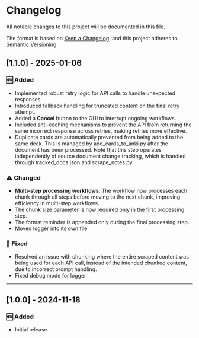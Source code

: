 # Changelog

All notable changes to this project will be documented in this file.

The format is based on [Keep a Changelog](https://keepachangelog.com/), and this project adheres to [Semantic Versioning](https://semver.org/).

## [1.1.0] - 2025-01-06

### 🆕 Added
- Implemented robust retry logic for API calls to handle unexpected responses.
- Introduced fallback handling for truncated content on the final retry attempt.
- Added a **Cancel** button to the GUI to interrupt ongoing workflows.
- Included anti-caching mechanisms to prevent the API from returning the same incorrect response across retries, making retries more effective.
- Duplicate cards are automatically prevented from being added to the same deck. This is managed by add_cards_to_anki.py after the document has been processed. Note that this step operates independently of source document change tracking, which is handled through tracked_docs.json and scrape_notes.py.

### ⚠️ Changed
- **Multi-step processing workflows**: The workflow now processes each chunk through all steps before moving to the next chunk, improving efficiency in multi-step workflows.
- The chunk size parameter is now required only in the first processing step.
- The format reminder is appended only during the final processing step.
- Moved logger into its own file.

### 🐛 Fixed
- Resolved an issue with chunking where the entire scraped content was being used for each API call, instead of the intended chunked content, due to incorrect prompt handling.
- Fixed debug mode for logger

---

## [1.0.0] - 2024-11-18

### 🆕 Added
- Initial release.
